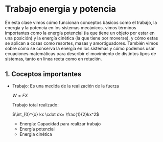 # Trabajo energia y potencia
En esta clase vimos cómo funcionan conceptos básicos como el trabajo, la energía y la potencia en los sistemas mecánicos. vimos términos importantes como la energía potencial (la que tiene un objeto por estar en una posición) y la energía cinética (la que tiene por moverse), y cómo estas se aplican a cosas como resortes, masas y amortiguadores. También vimos sobre cómo se conserva la energía en los sistemas y cómo podemos usar ecuaciones matemáticas para describir el movimiento de distintos tipos de sistemas, tanto en línea recta como en rotación.

## 1. Coceptos importantes

- Trabajo: Es una medida de la realización de la fuerza

  $W=FX$

  Trabajo total realizado:

  $\int_{0}^{x} kx \cdot dx= \frac{1}{2}kx^2$

  - Energía: Capacidad para realizar trabajo
  - Energía potencial
  - Energia cinética 
